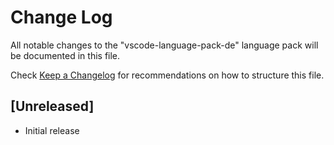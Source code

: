 # Change Log

All notable changes to the "vscode-language-pack-de" language pack will be
documented in this file.

Check [Keep a Changelog](http://keepachangelog.com/) for recommendations on how
to structure this file.

## [Unreleased]

-   Initial release
